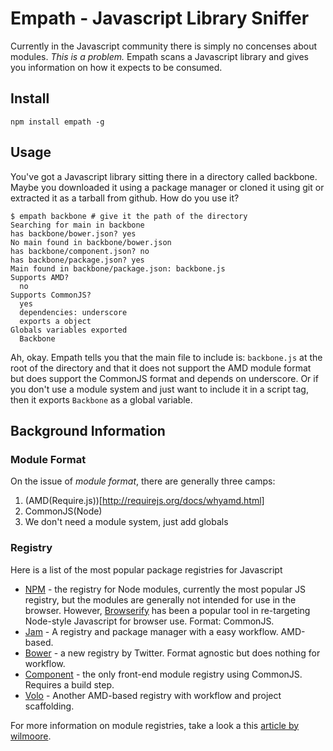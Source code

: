 Empath - Javascript Library Sniffer
===================================

Currently in the Javascript community there is simply no concenses about modules. *This is a problem.* Empath scans a Javascript library and gives you information on how it expects to be consumed.

## Install

    npm install empath -g

## Usage

You've got a Javascript library sitting there in a directory called backbone. Maybe you downloaded it using a package manager or cloned it using git or extracted it as a tarball from github. How do you use it?

    $ empath backbone # give it the path of the directory
    Searching for main in backbone
    has backbone/bower.json? yes
    No main found in backbone/bower.json
    has backbone/component.json? no
    has backbone/package.json? yes
    Main found in backbone/package.json: backbone.js
    Supports AMD?
      no
    Supports CommonJS?
      yes
      dependencies: underscore
      exports a object
    Globals variables exported
      Backbone

Ah, okay. Empath tells you that the main file to include is: `backbone.js` at the root of the directory and that it does not support the AMD module format but does support the CommonJS format and depends on underscore. Or if you don't use a module system and just want to include it in a script tag, then it exports `Backbone` as a global variable.

## Background Information

### Module Format

On the issue of *module format*, there are generally three camps:

1. (AMD(Require.js))[http://requirejs.org/docs/whyamd.html]
2. CommonJS(Node)
3. We don't need a module system, just add globals

### Registry

Here is a list of the most popular package registries for Javascript

* [NPM](https://npmjs.org/) - the registry for Node modules, currently the most popular JS registry, but the modules are generally not intended for use in the browser. However, [Browserify](https://github.com/substack/node-browserify) has been a popular tool in re-targeting Node-style Javascript for browser use. Format: CommonJS.
* [Jam](http://jamjs.org/) - A registry and package manager with a easy workflow. AMD-based.
* [Bower](http://bower.io/) - a new registry by Twitter. Format agnostic but does nothing for workflow.
* [Component](https://github.com/component/component) - the only front-end module registry using CommonJS. Requires a build step.
* [Volo](http://volojs.org/) - Another AMD-based registry with workflow and project scaffolding.

For more information on module registries, take a look a this [article by wilmoore](https://github.com/wilmoore/frontend-packagers).





